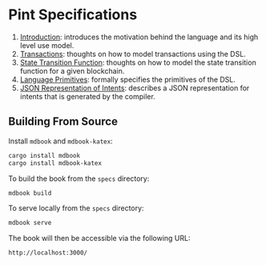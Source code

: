 # Pint Specifications

1. [Introduction](src/intro/introduction.md): introduces the motivation behind the language and its high level use model.
1. [Transactions](src/intro/transactions.md): thoughts on how to model transactions using the DSL.
1. [State Transition Function](src/intro/state_transition_function.md): thoughts on how to model the state transition function for a given blockchain.
1. [Language Primitives](src/lang/language_primitives.md): formally specifies the primitives of the DSL.
1. [JSON Representation of Intents](src/json/json_intents.md): describes a JSON representation for intents that is generated by the compiler.

## Building From Source

Install `mdbook` and `mdbook-katex`:

```sh
cargo install mdbook
cargo install mdbook-katex
```

To build the book from the `specs` directory:

```sh
mdbook build
```

To serve locally from the `specs` directory:

```sh
mdbook serve
```

The book will then be accessible via the following URL:

```console
http://localhost:3000/
```
